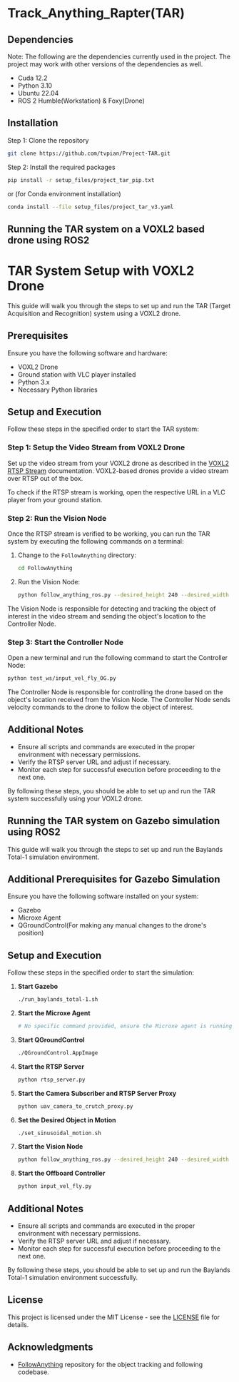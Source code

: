 # Track_Anything_Rapter(TAR)

## Dependencies
Note: The following are the dependencies currently used in the project. The project may work with other versions of the dependencies as well.
- Cuda 12.2
- Python 3.10
- Ubuntu 22.04
- ROS 2 Humble(Workstation) & Foxy(Drone)

## Installation
Step 1: Clone the repository
```bash
git clone https://github.com/tvpian/Project-TAR.git
``` 
Step 2: Install the required packages
```bash
pip install -r setup_files/project_tar_pip.txt
```
or (for Conda environment installation)
```bash
conda install --file setup_files/project_tar_v3.yaml
```
<!-- Step 2: Setup the FollowAnthing git repository as described in the [FollowAnything](https://github.com/alaamaalouf/FollowAnything) repository. -->

## Running the TAR system on a VOXL2 based drone using ROS2

# TAR System Setup with VOXL2 Drone

This guide will walk you through the steps to set up and run the TAR (Target Acquisition and Recognition) system using a VOXL2 drone.

## Prerequisites

Ensure you have the following software and hardware:

- VOXL2 Drone
- Ground station with VLC player installed
- Python 3.x
- Necessary Python libraries

## Setup and Execution

Follow these steps in the specified order to start the TAR system:

### Step 1: Setup the Video Stream from VOXL2 Drone

Set up the video stream from your VOXL2 drone as described in the [VOXL2 RTSP Stream](https://docs.modalai.com/voxl-streamer/) documentation. VOXL2-based drones provide a video stream over RTSP out of the box.

To check if the RTSP stream is working, open the respective URL in a VLC player from your ground station.

### Step 2: Run the Vision Node

Once the RTSP stream is verified to be working, you can run the TAR system by executing the following commands on a terminal:

1. Change to the `FollowAnything` directory:
   ```bash
   cd FollowAnything
   ```

2. Run the Vision Node:
   ```bash
   python follow_anything_ros.py --desired_height 240 --desired_width 320 --path_to_video rtsp://192.168.8.1:8900/live --save_images_to outputs/ --detect box --redetect_by dino --tracker aot --queries_dir queries/apriltag_following/ --desired_feature 6 --plot_visualizations
   ```

The Vision Node is responsible for detecting and tracking the object of interest in the video stream and sending the object's location to the Controller Node.

### Step 3: Start the Controller Node

Open a new terminal and run the following command to start the Controller Node:
```bash
python test_ws/input_vel_fly_OG.py
```

The Controller Node is responsible for controlling the drone based on the object's location received from the Vision Node. The Controller Node sends velocity commands to the drone to follow the object of interest.

## Additional Notes

- Ensure all scripts and commands are executed in the proper environment with necessary permissions.
- Verify the RTSP server URL and adjust if necessary.
- Monitor each step for successful execution before proceeding to the next one.

By following these steps, you should be able to set up and run the TAR system successfully using your VOXL2 drone.

## Running the TAR system on Gazebo simulation using ROS2

This guide will walk you through the steps to set up and run the Baylands Total-1 simulation environment.

## Additional Prerequisites for Gazebo Simulation

Ensure you have the following software installed on your system:

- Gazebo
- Microxe Agent
- QGroundControl(For making any manual changes to the drone's position)

## Setup and Execution

Follow these steps in the specified order to start the simulation:

1. **Start Gazebo**
   ```bash
   ./run_baylands_total-1.sh
   ```

2. **Start the Microxe Agent**
   ```bash
   # No specific command provided, ensure the Microxe agent is running
   ```

3. **Start QGroundControl**
   ```bash
   ./QGroundControl.AppImage
   ```

4. **Start the RTSP Server**
   ```bash
   python rtsp_server.py
   ```

5. **Start the Camera Subscriber and RTSP Server Proxy**
   ```bash
   python uav_camera_to_crutch_proxy.py
   ```

6. **Set the Desired Object in Motion**
   ```bash
   ./set_sinusoidal_motion.sh
   ```

7. **Start the Vision Node**
   ```bash
   python follow_anything_ros.py --desired_height 240 --desired_width 320 --path_to_video rtsp://127.0.0.1:1234/video_stream --save_images_to outputs/ --detect box --redetect_by box --tracker aot --plot_visualizations
   ```

8. **Start the Offboard Controller**
   ```bash
   python input_vel_fly.py
   ```

## Additional Notes

- Ensure all scripts and commands are executed in the proper environment with necessary permissions.
- Verify the RTSP server URL and adjust if necessary.
- Monitor each step for successful execution before proceeding to the next one.

By following these steps, you should be able to set up and run the Baylands Total-1 simulation environment successfully.


## License
This project is licensed under the MIT License - see the [LICENSE](LICENSE) file for details.

## Acknowledgments
- [FollowAnything](https://github.com/alaamaalouf/FollowAnything) repository for the object tracking and following codebase.